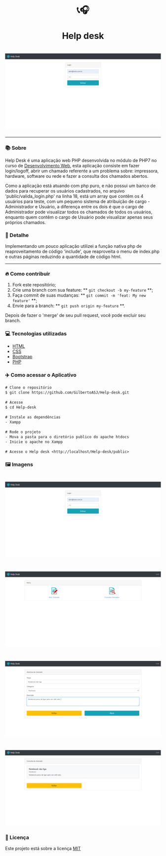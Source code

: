 <h1 align="center">📞🎧</h1>
<h1 align="center">Help desk</h1>
<h1 align="center"><img src="./assets/Help-Desk-Home.PNG"></h1> 

<hr>

### 📚 Sobre

Help Desk é uma aplicação web PHP desenvolvida no módulo de PHP7 no curso de [Desenvolvimento Web](https://www.udemy.com/course/web-completo/), esta aplicação consiste em fazer login/logoff, abrir um chamado referente a um problema sobre: impressora, hardware, software ou rede e fazer a consulta dos chamados abertos.

Como a aplicação está atuando com php puro, e não possui um banco de dados para recuperar os usuários cadastrados, no arquivo 'public/valida_login.php' na linha 18, está um array que contêm os 4 usuários para teste, com um pequeno sistema de atribuição de cargo - Administrador e Usuário, a diferença entre os dois é que o cargo de Administrador pode visualizar todos os chamados de todos os usuários, enquanto quem contêm o cargo de Usuário pode visualizar apenas seus próprios chamados.

### 🎨 Detalhe

Implementando um pouco aplicação utilizei a função nativa php de reaproveitamento de código 'include', que reaproveita o menu de index.php e outras páginas reduzindo a quantidade de código html.

<hr>

### 🔥 Como contribuir

1. Fork este repositório;
2. Crie uma branch com sua feature: ** `git checkout -b my-feature` **;
3. Faça commit de suas mudanças: ** `git commit -m 'feat: My new feature'` **;
4. Envie para a branch: ** `git push origin my-feature` **.

Depois de fazer o 'merge' de seu pull request, você pode excluir seu branch.

### 💻 Tecnologias utilizadas

- [HTML](https://www.w3schools.com/html/)
- [CSS](https://www.w3schools.com/css/)
- [Bootstrap](https://getbootstrap.com/)
- [PHP](https://www.php.net/)

### ✈️ Como acessar o Aplicativo 

```
# Clone o repositório
$ git clone https://github.com/GilbertoASJ/Help-desk.git

# Acesse
$ cd Help-desk

# Instale as dependências
- Xampp

# Rode o projeto
- Mova a pasta para o diretório publico do apache htdocs
- Inicie o apache no Xampp

# Acesse o Help desk <http://localhost/Help-desk/public>
```

### 🖼️ Imagens

<h1 align="center"><img src="./assets/Help-Desk-Home.PNG"></h1> 
<h1 align="center"><img src="./assets/Help-Desk-Chamados.PNG"></h1> 
<h1 align="center"><img src="./assets/Help-Desk-Abrir-Chamado.PNG"></h1> 
<h1 align="center"><img src="./assets/Help-Desk-Consultar-Chamado.PNG"></h1> 

### 📃 Licença

Este projeto está sobre a licença <a href="https://github.com/GilbertoASJ/GJMoney/blob/main/LICENSE">MIT</a>